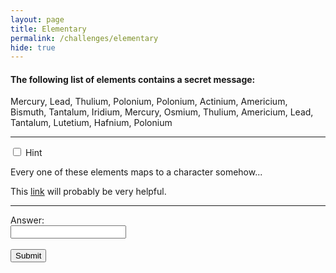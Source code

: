 ```yaml
---
layout: page
title: Elementary
permalink: /challenges/elementary
hide: true
---
```


#### The following list of elements contains a secret message:

Mercury,
Lead,
Thulium,
Polonium,
Polonium,
Actinium,
Americium,
Bismuth,
Tantalum,
Iridium,
Mercury,
Osmium,
Thulium,
Americium,
Lead,
Tantalum,
Lutetium,
Hafnium,
Polonium

---

<div class="wrap-collapsible">
    <input id="collapsible" class="toggle" type="checkbox">
    <label for="collapsible" class="lbl-toggle">Hint</label>
    <div class="collapsible-content">
        <div class="content-inner">
            <p>
                Every one of these elements maps to a character somehow...
            </p>
            <p>
                This <a href="https://pubchem.ncbi.nlm.nih.gov/periodic-table/">link</a> will probably be very helpful.
            </p>
        </div>
    </div>
</div>

---

<form>
    <label for="answer">Answer:</label><br>
    <input type="text" id="submission" name="submission"><br><br>
    <input type="submit" value="Submit" onclick="javascript:checkAnswer('elementary', document.getElementById('submission').value)">
</form>